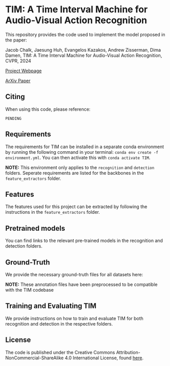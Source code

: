 # TIM: A Time Interval Machine for Audio-Visual Action Recognition

This repository provides the code used to implement the model proposed in the paper:

Jacob Chalk, Jaesung Huh, Evangelos Kazakos, Andrew Zisserman, Dima Damen, TIM: A Time Interval Machine for Audio-Visual Action Recognition, CVPR, 2024

[Project Webpage](https://jacobchalk.github.io/TIM-Project)

[ArXiv Paper]()

## Citing

When using this code, please reference:

```
PENDING
```

## Requirements

The requirements for TIM can be installed in a separate conda environment by running the following command in your terminal: `conda env create -f environment.yml`. You can then activate this with `conda activate TIM`.

**NOTE:** This environment only applies to the `recognition` and `detection` folders. Seperate requirements are listed for the backbones in the `feature_extractors` folder.

## Features

The features used for this project can be extracted by following the instructions in the `feature_extractors` folder.

## Pretrained models

You can find links to the relevant pre-trained models in the recognition and detection folders.

## Ground-Truth

We provide the necessary ground-truth files for all datasets here:

**NOTE:** These annotation files have been preprocessed to be compatible with the TIM codebase

## Training and Evaluating TIM

We provide instructions on how to train and evaluate TIM for both recognition and detection in the respective folders.

## License

The code is published under the Creative Commons Attribution-NonCommercial-ShareAlike 4.0 International License, found [here](https://creativecommons.org/licenses/by-nc-sa/4.0/).
